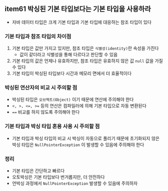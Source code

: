 ## item61 박싱된 기본 타입보다는 기본 타입을 사용하라
- 자바 데이터 타입은 크게 기본 타입과 기본 타입에 대응하는 참조 타입이 있다


### 기본 타입과 참조 타입의 차이점 
1. 기본 타입은 값만 가지고 있지만, 참조 타입은 `식별성(identity)`란 속성을 가진다
    - 값이 같더라고 식별성을 통해 다르다고 판단할 수 있음
2. 기본 타입의 값은 언제나 유효하지만, 참조 타입은 유효하지 않은 값 `null` 값을 가질 수 있다
3. 기본 타입이 박싱된 타입보다 시간과 메모리 면에서 더 효율적이다


### 박싱된 연산자의 비교 시 주의할 점
- 박싱된 타입은 `오브젝트(Object)` 이기 때문에 연산에 주의해야 한다
- `<, >, <=, >=` 등의 연산은 컴파일러에 의해 기본 타입으로 자동 변환된다
- `==` 비교를 하지 않도록 주의해야 한다


### 기본 타입과 박싱 타입 혼용 사용 시 주의할 점
- 기본 타입과 박싱 타입의 비교 시 박싱이 자동으로 풀리기 때문에 초기화되지 않은 박싱 타입은 `NullPointerException` 이 발생할 수 있음에 주의해야 한다

### 정리 
- 기본 타입은 간단하고 빠르다
- 오토박싱은 기본 타입보다 번거롭지만, 더 안전하다
- 언박싱 과정에서 `NullPointerException` 발생할 수 있음에 주의하자 
